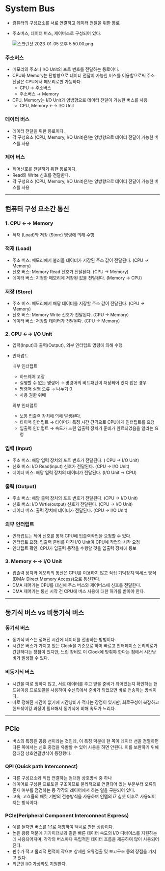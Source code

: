 # System Bus

- 컴퓨터의 구성요소를 서로 연결하고 데이터 전달을 위한 통로
- 주소버스, 데이터 버스, 제어버스로 구성되어 있다.
    
    ![스크린샷 2023-01-05 오후 5.50.00.png](System%20Bus%205a82c79c4d2f4e8b9c4cf4d7ef72ab64/%25E1%2584%2589%25E1%2585%25B3%25E1%2584%258F%25E1%2585%25B3%25E1%2584%2585%25E1%2585%25B5%25E1%2586%25AB%25E1%2584%2589%25E1%2585%25A3%25E1%2586%25BA_2023-01-05_%25E1%2584%258B%25E1%2585%25A9%25E1%2584%2592%25E1%2585%25AE_5.50.00.png)
    

### 주소버스

- 메모리의 주소나 I/O Unit의 포트 번호를 전달하는 통로이다.
- CPU와 Memory는 단방향으로 데이터 전달이 가능한 버스를 이용함으로써 주소 전달은 CPU에서 메모리로만 가능하다.
    - CPU → 주소버스
    - 주소버스 → Memory
- CPU, Memory는 I/O Unit과 양방향으로 데이터 전달이 가능한 버스를 사용
    - CPU, Memory ←→ I/O Unit

### 데이터 버스

- 데이터 전달을 위한 통로이다.
- 각 구성요소 (CPU, Memory, I/O Unit)은/는 양방향으로 데이터 전달이 가능한 버스를 사용

### 제어 버스

- 제어신호를 전달하기 위한 통로이다.
- Read와 Write 신호를 전달한다.
- 각 구성요소 (CPU, Memory, I/O Unit)은/는 양방향으로 데이터 전달이 가능한 버스를 사용

---

## 컴퓨터 구성 요소간 통신

### 1. CPU ←→ Memory

- 적재 (Load)와 저장 (Store) 명령에 의해 수행

### 적재 (Load)

- 주소 버스: 메모리에서 불러올 데이터가 저장된 주소 값이 전달된다. (CPU → Memory)
- 신호 버스: Memory Read 신호가 전달된다. (CPU → Memory)
- 데이터 버스: 지정한 메모리에 저장된 값을 전달된다. (Memory → CPU)

### 저장 (Store)

- 주소 버스: 메모리에서 해당 데이터를 저장할 주소 값이 전달된다. (CPU → Memory)
- 신호 버스: Memory Write 신호가 전달된다. (CPU → Memory)
- 데이터 버스: 저장할 데이터가 전달된다. (CPU → Memory)

### 2. CPU ←→ I/O Unit

- 입력(Input)과 출력(Output), 외부 인터럽트 명령에 의해 수행
- 인터럽트
    
    내부 인터럽트
    
    - 하드웨어 고장
    - 실행할 수 없는 명령어 → 명령어의 비트패턴이 저장되어 있지 않은 경우
    - 명령어 실행 오류 → 나누기 0
    - 사용 권한 위배
    
    외부 인터럽트
    
    - 보통 입출력 장치에 의해 발생된다.
    - 타이머 인터럽트 → 타이머가 특정 시간 간격으로 CPU에게 인터럽트를 요청
    - 입출력 인터럽트 → 속도가 느린 입출력 장치가 준비가 완료되었음을 알리는 요청

### 입력 (Input)

- 주소 버스: 해당 입력 장치의 포트 번호가 전달된다. ( CPU → I/O Unit)
- 신호 버스: I/O Read(input) 신호가 전달된다. (CPU → I/O Unit)
- 데이터 버스: 해당 입력 장치의 데이터가 전달된다. (I/O Unit → CPU)

### 출력 (Output)

- 주소 버스: 해당 출력 장치의 포트 번호가 전달된다. (CPU → I/O Unit)
- 신호 버스: I/O Wrtie(output) 신호가 전달된다. (CPU → I/O Unit)
- 데이터 버스: 출력 장치에 데이터가 전달된다. (CPU → I/O Unit)

### 외부 인터럽트

- 인터럽트는 제어 신호를 통해 CPU에 입출력작업을 요청할 수 있다.
- 인터럽트 요청: 입출력 준비를 마친 I/O Unit이 CPU에 작업의 시작 요청
- 인터럽트 확인: CPU가 입출력 동작을 수행할 것을 입출력 장치에 통보

### 3. Memory ←→ I/O Unit

- 입출력 장치와 메모리의 통신은 CPU를 이용하지 않고 직접 기억장치 엑세스 방식(DMA: Direct Memory Access)으로 통신한다.
- DMA 제어기는 CPU를 대신해 주소 버스와 제어버스에 신호를 전달한다.
- DMA 제어기는 통신 시작 전 CPU에 버스 사용에 대한 허가를 받아야 한다.

---

## 동기식 버스 vs 비동기식 버스

### 동기식 버스

- 동기식 버스는 정해진 시간에 데이터를 전송하는 방법이다.
- 시간은 버스가 가지고 있는 Clock을 기준으로 하며 빠르고 인터페이스 논리회로가 간단하다는 장점이 있지만, 느린 장비도 이 Clock에 맞춰야 한다는 점에서 시간낭비가 발생할 수 있다.

### 비동기식 버스

- 시간을 따로 정하지 않고, 서로 데이터를 주고 받을 준비가 되어있는지 확인하는 핸드쉐이킹 프로토콜을 사용하여 수신측에서 준비가 되었으면 바로 전송하는 방식이다.
- 따로 정해진 시간이 없기에 시간낭비가 적다는 장점이 있지만, 회로구성이 복잡하고 핸드쉐이킹 과정이 필요해서 동기식에 비해 속도가 느리다.

---

## PCle

- 버스의 특징은 공용 선이라는 것인데, 이 특징 덕분에 한 쪽이 데이터 선을 점열하면 다른 쪽에서는 신호 중첩을 유발할 수 있어 사용을 하면 안된다. 이를 보완하기 위해 점대점 상호연결방식이 등장했다.

### QPI (Quick path Interconnect)

- 다른 구성요소와 직접 연결하는 점대점 상호방식 중 하나
- 레이어로 구성된 프로토콜 구조이므로 물리적으로 연결되어 있는 부분부터 오류의 존재 여부를 점검하는 등 각각의 레이어에서 하는 일을 구분되어 있다.
- 고속, 고효율의 패킷 기반의 전송방식을 사용하며 인텔의 i7 칩셋 이후로 사용되어 지는 방식이다.

### PCle(Peripheral Component Interconnect Express)

- 예를 들자면 버스를 1:1로 매칭하여 택시로 만든 상황이다.
- 높은 용량 덕분에 기가이더넷과 같은 빠른 데이터 속도의 I/O 디바이스를 지원하는데 사용되어지며, 각각의 버스마다 독립적인 데이터 흐름을 제공하여 많이 사용되어 진다.
- 핀수가 적고 물리적 면적이 작으며 상세한 오류검출 및 보고구조 등의 장점을 가지고 있다.
- 최근엔 I/O 가상화도 지원한다.